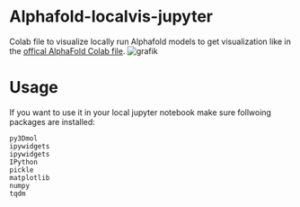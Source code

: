 # Alphafold-localvis-jupyter

Colab file to visualize locally run Alphafold models to get visualization like in the [offical AlphaFold Colab file](https://colab.research.google.com/github/deepmind/alphafold/blob/main/notebooks/AlphaFold.ipynb?pli=1#scrollTo=XUo6foMQxwS2).
                      ![grafik](https://user-images.githubusercontent.com/13366088/148198944-758cbaab-0879-486a-8740-2522302a824d.png)

# Usage
If you want to use it in your local jupyter notebook make sure follwoing packages are installed:
```
py3Dmol
ipywidgets
ipywidgets 
IPython 
pickle
matplotlib 
numpy 
tqdm
```
